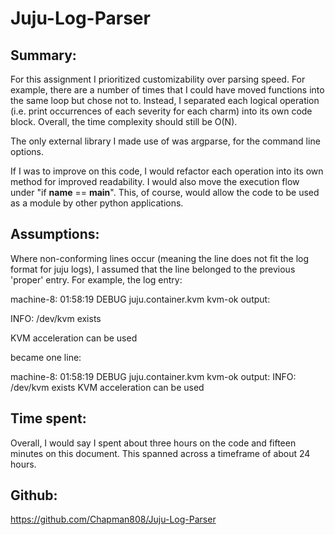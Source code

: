 # Juju-Log-Parser

## Summary: 

For this assignment I prioritized customizability over parsing speed. For example, there are a number of times that I could have moved functions into the same loop but chose not to. Instead, I separated each logical operation (i.e. print occurrences of each severity for each charm) into its own code block. Overall, the time complexity should still be O(N).

The only external library I made use of was argparse, for the command line options. 

If I was to improve on this code, I would refactor each operation into its own method for improved readability. I would also move the execution flow under "if __name__ == __main__".  This, of course, would allow the code to be used as a module by other python applications.


## Assumptions:
Where non-conforming lines occur (meaning the line does not fit the log format for juju logs), I assumed that the line belonged to the previous 'proper' entry. For example, the log entry:

machine-8: 01:58:19 DEBUG juju.container.kvm kvm-ok output:

INFO: /dev/kvm exists

KVM acceleration can be used



became one line:

	
machine-8: 01:58:19 DEBUG juju.container.kvm kvm-ok output: INFO: /dev/kvm exists KVM acceleration can be used

## Time spent: 
Overall, I would say I spent about three hours on the code and fifteen minutes on this document. This spanned across a timeframe of about 24 hours.

## Github:
https://github.com/Chapman808/Juju-Log-Parser

